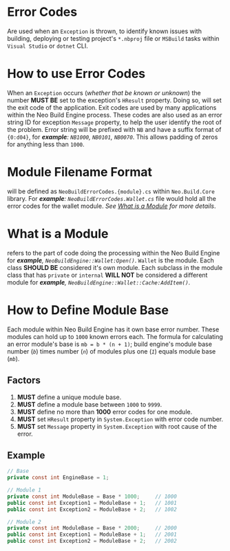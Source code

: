 # Error Codes
Are used when an `Exception` is thrown, to identify known issues with
building, deploying or testing project's `*.nbproj` file or `MSBuild` tasks
within `Visual Studio` or `dotnet` CLI.

# How to use Error Codes
When an `Exception` occurs (_whether that be known or unknown_) the number
**MUST BE** set to the exception's `HResult` property. Doing so, will set the
exit code of the application. Exit codes are used by many applications within
the Neo Build Engine process. These codes are also used as an error string ID
for exception `Message` property, to help the user identify the root of the
problem. Error string will be prefixed with `NB` and have a suffix format of
`{0:d04}`, for _**example**: `NB1000`, `NB0101`, `NB0070`_. This allows
padding of zeros for anything less than `1000`.


# Module Filename Format
will be defined as `NeoBuildErrorCodes.{module}.cs` within `Neo.Build.Core`
library. For _**example**: `NeoBuildErrorCodes.Wallet.cs`_ file would hold
all the error codes for the wallet module. _See
[What is a Module](#what-is-a-module) for more details_.

# What is a Module
refers to the part of code doing the processing within the Neo Build Engine
for _**example**, `NeoBuildEngine::Wallet:Open()`_. `Wallet` is the module.
Each class **SHOULD BE** considered it's own module. Each subclass in the
module class that has `private` or `internal` **WILL NOT** be considered a
different module for _**example**, `NeoBuildEngine::Wallet::Cache:AddItem()`_.

# How to Define Module Base
Each module within Neo Build Engine has it own base error number. These
modules can hold up to `1000` known errors each. The formula for calculating
an error module's base is `mb = b * (n + 1)`; build engine's module base
number (_`b`_) times number (_`n`_) of modules plus one (_`1`_) equals module
base (_`mb`_).

## Factors
1. **MUST** define a unique module base.
1. **MUST** define a module base between `1000` to `9999`.
1. **MUST** define no more than **1000** error codes for one module.
1. **MUST** set `HResult` property in `System.Exception` with error code number.
1. **MUST** set `Message` property in `System.Exception` with root cause of the error.

## Example
```csharp
// Base
private const int EngineBase = 1;

// Module 1
private const int ModuleBase = Base * 1000;     // 1000
public const int Exception1 = ModuleBase + 1;   // 1001
public const int Exception2 = ModuleBase + 2;   // 1002

// Module 2
private const int ModuleBase = Base * 2000;     // 2000
public const int Exception1 = ModuleBase + 1;   // 2001
public const int Exception2 = ModuleBase + 2;   // 2002
```

